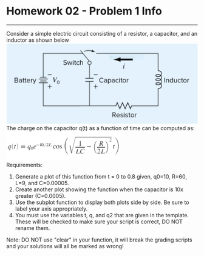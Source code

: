 # Homework 02 - Problem 1 Info
---
Consider a simple electric circuit consisting of a resistor, a capacitor, and an inductor as shown below
<img src = "assets/h0201_0.png" width = "600"> <br />
The charge on the capacitor q(t) as a function of time can be computed as: <br />
<img src = "assets/h0201_1.png" width = "300"> <br />
Requirements:
1. Generate a plot of this function from t = 0 to 0.8 given, q0=10, R=60, L=9, and C=0.00005. 
2. Create another plot showing the function when the capacitor is 10x greater (C=0.0005).
3. Use the subplot function to display both plots side by side. Be sure to label your axis appropriately.
4. You must use the variables t, q, and q2 that are given in the template. These will be checked to make sure your script is correct, DO NOT rename them.

Note: DO NOT use "clear" in your function, it will break the grading scripts and your solutions will all be marked as wrong!
